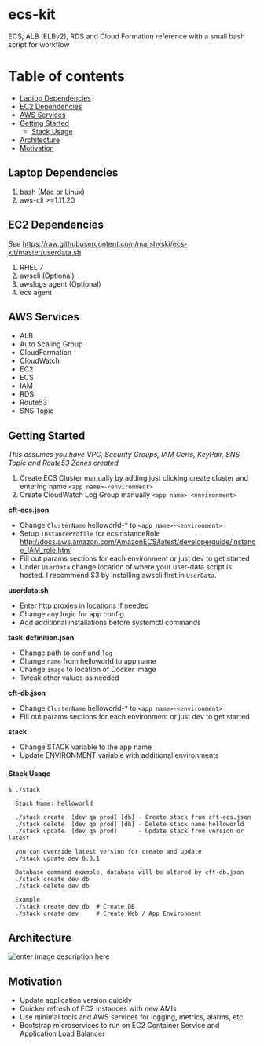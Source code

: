 # ecs-kit
ECS, ALB (ELBv2), RDS and Cloud Formation reference with a small bash script for workflow

Table of contents
=================

  * [Laptop Dependencies](#laptop-dependencies)
  * [EC2 Dependencies](#ec2-dependencies)
  * [AWS Services](#aws-services)
  * [Getting Started](#getting-started)
	  * [Stack Usage](#stack-usage)
  * [Architecture](#architecture)
  * [Motivation](#motivation)


## <a name="laptop-dependencies"> Laptop Dependencies

 1. bash (Mac or Linux)
 2. aws-cli >=1.11.20


## <a name="ec2-dependencies"> EC2 Dependencies

*See* https://raw.githubusercontent.com/marshyski/ecs-kit/master/userdata.sh

 1. RHEL 7
 2. awscli (Optional)
 3. awslogs agent (Optional)
 4. ecs agent


## <a name="aws-services"> AWS Services

 - ALB
 - Auto Scaling Group
 - CloudFormation
 - CloudWatch
 - EC2
 - ECS
 - IAM
 - RDS
 - Route53
 - SNS Topic


## <a name="getting-started"> Getting Started

*This assumes you have VPC, Security Groups, IAM Certs, KeyPair, SNS Topic and Route53 Zones created*

 1. Create ECS Cluster manually by adding just clicking create cluster and entering name `<app name>-<environment>`
 2. Create CloudWatch Log Group manually `<app name>-<environment>`

**cft-ecs.json**

 - Change `ClusterName` helloworld-* to `<app name>-<environment>`
 - Setup `InstanceProfile` for ecsInstanceRole http://docs.aws.amazon.com/AmazonECS/latest/developerguide/instance_IAM_role.html
 - Fill out params sections for each environment or just dev to get started
 - Under `UserData` change location of where your user-data script is hosted. I recommend S3 by installing awscli first in `UserData`.

**userdata.sh**

 - Enter http proxies in locations if needed
 - Change any logic for app config
 - Add additional installations before systemctl commands

**task-definition.json**

 - Change path to `conf` and `log`
 - Change `name` from helloworld to app name
 - Change `image` to location of Docker image
 - Tweak other values as needed

**cft-db.json**

 - Change `ClusterName` helloworld-* to `<app name>-<environment>`
 - Fill out params sections for each environment or just dev to get started

**stack**

 - Change STACK variable to the app name
 - Update ENVIRONMENT variable with additional environments

#### <a name="stack-usage"> Stack Usage

    $ ./stack
    
      Stack Name: helloworld
    
      ./stack create  [dev qa prod] [db] - Create stack from cft-ecs.json
      ./stack delete  [dev qa prod] [db] - Delete stack name helloworld
      ./stack update  [dev qa prod]      - Update stack from version or latest
    
      you can override latest version for create and update
      ./stack update dev 0.0.1
    
      Database command example, database will be altered by cft-db.json
      ./stack create dev db
      ./stack delete dev db
    
      Example
      ./stack create dev db  # Create DB
      ./stack create dev     # Create Web / App Environment


## <a name="architecture"> Architecture
![enter image description here](https://github.com/marshyski/ecs-kit/raw/master/ecs-kit.png)

## <a name="motivation"> Motivation

 - Update application version quickly
 - Quicker refresh of EC2 instances with new AMIs
 - Use minimal tools and AWS services for logging, metrics, alarms, etc.
 - Bootstrap microservices to run on EC2 Container Service and Application Load Balancer
